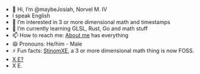 - 👋 Hi, I’m @maybeJosiah, Norvel M. IV
- I speak English
- 👀 I’m interested in 3 or more dimensional math and timestamps
- 🌱 I’m currently learning GLSL, Rust, Go and math stuff
- 📫 How to reach me: [About me](https://gugquettex.com/en/blog/about-me.php) has everything
- 😄 Pronouns: He/him - Male
- ⚡ Fun facts: [StinomXE](https://gugquettex.com/en/project/stinomxe/index.php), a 3 or more dimensional math thing is now FOSS.
- [X E?](https://gugquettex.com/en/blog/xe.php)
- X E.
